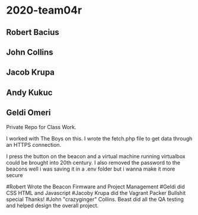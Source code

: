 # 2020-team04r
## Robert Bacius
## John Collins
## Jacob Krupa
## Andy Kukuc
## Geldi Omeri

Private Repo for Class Work.

I worked with The Boys on this. 
I wrote the fetch.php file to get data through an HTTPS connection.

I press the button on the beacon and a virtual machine running virtualbox could be brought into 20th century.
I also removed the password to the beacons well i was saving it in a .env folder but i wanna make it more secure

#Robert Wrote the Beacon Firmware and Project Management 
#Geldi did CSS HTML and Javascript 
#Jacoby Krupa did the Vagrant Packer Bullshit special Thanks!
#John "crazyginger" Collins. Beast did all the QA testing and helped design the overall project.
